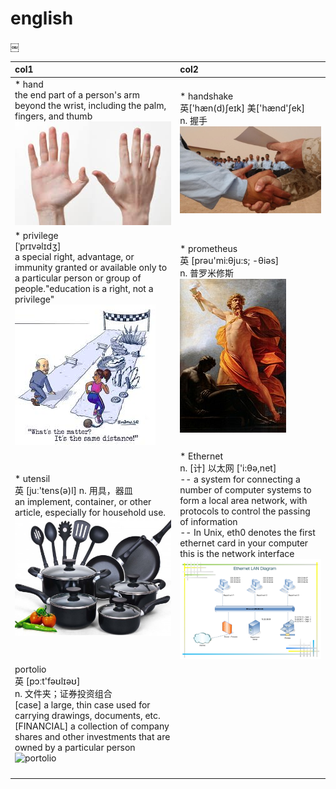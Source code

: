 # english
￼

|col1|col2|
|:---|:---|
|* hand<br/>the end part of a person's arm beyond the wrist, including the palm, fingers, and thumb<br/>![hand](images/2018/hand.jpeg)|* handshake<br/>英['hæn(d)ʃeɪk] 美['hænd'ʃek]<br/>n. 握手<br/>![handshake](images/2018/handshake.jpg)|
|* privilege<br/>[ˈprɪvəlɪdʒ]<br/>a special right, advantage, or immunity granted or available only to a particular person or group of people."education is a right, not a privilege"<br/>![priviledge](images/2018/priviledge.jpeg)|* prometheus<br/>英  [prəu'mi:θju:s; -θiəs]<br/>n. 普罗米修斯<br/>![prometheus](images/2018/prometheus.jpg)|
| * utensil<br/>英  [juː'tens(ə)l] n. 用具，器皿 <br/>an implement, container, or other article, especially for household use.<br/>![utensil](images/2018/utensil.jpg)| * Ethernet<br/>n. [计] 以太网 ['i:θə,net]<br/>-- a system for connecting a number of computer systems to form a local area network, with protocols to control the passing of information<br/>-- In Unix, eth0 denotes the first ethernet card in your computer this is the network interface<br/>![ethernet](images/2018/ethernet.png)|
|portolio<br/>英  [pɔːt'fəʊlɪəʊ]<br/>n. 文件夹；证券投资组合<br/>[case] a large, thin case used for carrying drawings, documents, etc.<br/>[FINANCIAL] a collection of company shares and other investments that are owned by a particular person <br/>![portolio](../images/2018/portolio.png)||
|||
|||
|||
|||
